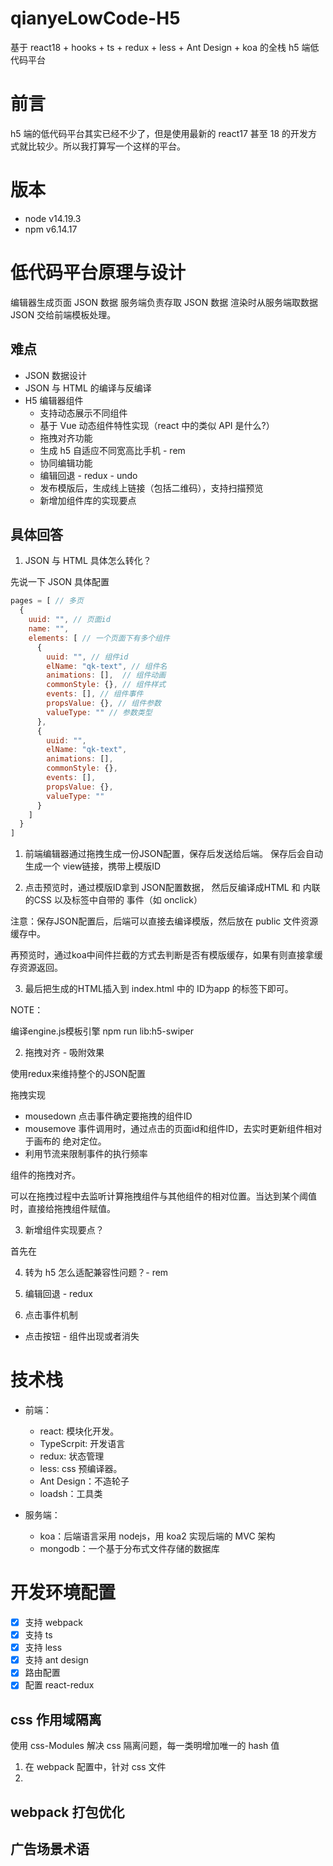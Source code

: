 # qianyeLowCode-H5

基于 react18 + hooks + ts + redux + less + Ant Design + koa 的全栈 h5 端低代码平台

# 前言

h5 端的低代码平台其实已经不少了，但是使用最新的 react17 甚至 18 的开发方式就比较少。所以我打算写一个这样的平台。

# 版本

- node v14.19.3
- npm v6.14.17

# 低代码平台原理与设计

编辑器生成页面 JSON 数据
服务端负责存取 JSON 数据
渲染时从服务端取数据 JSON 交给前端模板处理。

## 难点

- JSON 数据设计
- JSON 与 HTML 的编译与反编译
- H5 编辑器组件
  - 支持动态展示不同组件
  - 基于 Vue 动态组件特性实现（react 中的类似 API 是什么?）
  - 拖拽对齐功能
  - 生成 h5 自适应不同宽高比手机 - rem
  - 协同编辑功能
  - 编辑回退 - redux - undo
  - 发布模版后，生成线上链接（包括二维码），支持扫描预览
  - 新增加组件库的实现要点

## 具体回答

1. JSON 与 HTML 具体怎么转化？

先说一下 JSON 具体配置

```js
pages = [ // 多页
  {
    uuid: "", // 页面id
    name: "",
    elements: [ // 一个页面下有多个组件
      {
        uuid: "", // 组件id
        elName: "qk-text", // 组件名
        animations: [],  // 组件动画
        commonStyle: {}, // 组件样式
        events: [], // 组件事件
        propsValue: {}, // 组件参数
        valueType: "" // 参数类型
      },
      {
        uuid: "",
        elName: "qk-text",
        animations: [],
        commonStyle: {},
        events: [],
        propsValue: {},
        valueType: ""
      }
    ]
  }
]
```

1. 前端编辑器通过拖拽生成一份JSON配置，保存后发送给后端。
保存后会自动生成一个 view链接，携带上模版ID

2. 点击预览时，通过模版ID拿到 JSON配置数据，
然后反编译成HTML 和 内联的CSS 以及标签中自带的 事件（如 onclick）

注意：保存JSON配置后，后端可以直接去编译模版，然后放在 public 文件资源缓存中。

再预览时，通过koa中间件拦截的方式去判断是否有模版缓存，如果有则直接拿缓存资源返回。

3. 最后把生成的HTML插入到 index.html 中的 ID为app 的标签下即可。

NOTE：

编译engine.js模板引擎
npm run lib:h5-swiper


2. 拖拽对齐 - 吸附效果

使用redux来维持整个的JSON配置

拖拽实现

- mousedown 点击事件确定要拖拽的组件ID
- mousemove 事件调用时，通过点击的页面id和组件ID，去实时更新组件相对于画布的 绝对定位。
 - 利用节流来限制事件的执行频率

组件的拖拽对齐。

可以在拖拽过程中去监听计算拖拽组件与其他组件的相对位置。当达到某个阈值时，直接给拖拽组件赋值。


3. 新增组件实现要点？

首先在

4. 转为 h5 怎么适配兼容性问题？- rem

5. 编辑回退 - redux



6. 点击事件机制

- 点击按钮 - 组件出现或者消失

# 技术栈

- 前端：
  - react: 模块化开发。
  - TypeScrpit: 开发语言
  - redux: 状态管理
  - less: css 预编译器。
  - Ant Design：不造轮子
  - loadsh：工具类

- 服务端：
  - koa：后端语言采用 nodejs，用 koa2 实现后端的 MVC 架构
  - mongodb：一个基于分布式文件存储的数据库

# 开发环境配置

- [x] 支持 webpack
- [x] 支持 ts
- [x] 支持 less
- [x] 支持 ant design
- [x] 路由配置
- [x] 配置 react-redux

## css 作用域隔离

使用 css-Modules 解决 css 隔离问题，每一类明增加唯一的 hash 值

1. 在 webpack 配置中，针对 css 文件
2.


## webpack 打包优化


## 广告场景术语